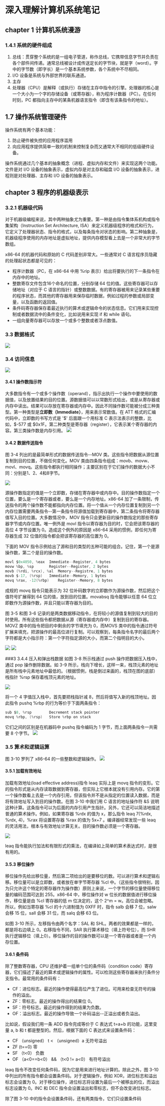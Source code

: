 # 深入理解计算机系统笔记


## chapter 1 计算机系统漫游
### 1.4.1 系统的硬件组成
1. 总线：贯穿整个系统的是一组电子管道，称作总线，它携带信息字节并负责在各个部件间传递。通常总线被设计成传送定长的字节块，就是字（word）。字中的字节数（即字长）是一个基本系统参数，各个系统中不尽相同。
2. I/O 设备是系统与外部世界的联系通道。
3. 主存
4. 处理器（CPU）是解释（或执行）存储在主存中指令的引擎。处理器的核心是一个大小为一个字的存储设备（或寄存器），称为程序计数器（PC）。在任何时刻，PC 都指向主存中的某条机器语言指令（即含有该条指令的地址）。

## 1.7 操作系统管理硬件
操作系统有两个基本功能：
1. 防止硬件被失控的应用程序滥用
2. 向应用程序提供简单一致的机制来控制复杂而又通常大不相同的低级硬件设备。

操作系统通过几个基本的抽象概念（进程、虚拟内存和文件）来实现这两个功能。文件是对 I/O 设备的抽象表示，虚拟内存是对主存和磁盘 I/O 设备的抽象表示，进程则是对处理器、主存和 I/O 设备的抽象表示。

## chapter 3 程序的机器级表示
### 3.2.1 机器级代码
对于机器级编程来说，其中两种抽象尤为重要。第一种是由指令集体系机构或指令集架构（Instruction Set Architecture, ISA）来定义机器级程序的格式和行为，它定义了处理器状态、指令的格式，以及每条指令对状态的影响。第二种抽象是，机器级程序使用的内存地址是虚拟地址，提供内存模型看上去是一个非常大的字节数组。

x86-64 的机器代码和原始的 C 代码差别非常大。一些通常对 C 语言程序员隐藏的处理起状态都是可见的：
- 程序计数器（PC，在 x86-64 中用 %rip 表示）给出将要执行的下一条指令在内存中的地址。
- 整数寄存文件包含16个命名的位置，分别存储 64 位的值。这些寄存器可以存储地址（对应于 C 语言的指针）或整数数据。有的寄存器被用来记录某些重要的程序状态，而其他的寄存器用来保存临时数据，例如过程的参数或局部变量，以及函数的返回值。
- 条件码寄存器保存着最近执行的算术或逻辑命令的状态信息。它们用来实现控制或者数据流中的条件变化，比如说用来实现 if 和 while 语句。
- 一组向量寄存器可以存放一个或多个整数或者浮点数值。


### 3.3 数据格式
![](./photo/3.1.jpg)

### 3.4 访问信息
![](./photo/3.2.jpg)

#### 3.4.1 操作数指示符
大多数指令有一个或多个操作数（operand），指示出执行一个操作中要使用的数据值，以及放置结果的目的位置。源数据值可以以常数形式给出，或是从寄存器或内存中读出。结果可以存放在寄存器或内存中。因此不同操作数可能被分成三种类型。第一种类型是**立即数（Immediate）**，用来表示常数值。在 ATT 格式的汇编代码中，立即数的书写方式是 '\$' 后面跟一个用标准 C 表示法表示的整数，比如，\$-577 或 \$0x1F。第二种类型是寄存器（register），它表示某个寄存器的内容。第三类操作数是内存引用。
![](./photo/3.3.jpg)


#### 3.4.2 数据传送指令
图 3-4 列出的是最简单形式的数据传送指令--MOV 类。这些指令把数据从源位置复制到目的位置，不做任何变化。MOV 类由四条指令组成：movb、movw、movl、movq。这些指令都执行相同操作；主要区别在于它们操作的数据大小不同：分别是1、2、4和8字节。

![](./photo/3.4.jpg)

源操作数指定的值是一个立即数，存储在寄存器中或内存中。目的操作数指定一个位置，要么是一个寄存器或者，要么是一个内存地址。x86-64 加了一条限制，传送指令的两个操作数不能都指向内存位置。将一个值从一个内存位置复制到另一个内存位置需要两条指令--第一条指令将源值加载到寄存器中，第二条指令将寄存器值写入目的位置。大多数情况中，MOV 指令只会更新目的操作数指定的那些寄存器字节或内存位置。唯一例外是 movl 指令以寄存器为目的时，它会把该寄存器的高位 4 字节设置为 0。造成这个例外的原因是 x86-64 采用的惯例，即任何为寄存器生成 32 位值的指令都会把该寄存器的高位置为 0。

下面的 MOV 指令示例给出了源和目的类型的五种可能的组合。记住，第一个是源操作数，第二个是目的操作数。
```c
movl $0x4050, %eax 	Immediate--Register, 4 bytes
movw %bp, %sp		Register--Register, 2 bytes
movb (%rdi, %rcx), %al	Memory--Registre, 1 bytes
movb $-17, (%rsp)	Immediate--Memory, 1 bytes
movq %rax, -12(%rbp)	Register--Memory, 8 bytes
```
成规的 movq 指令只能表示为 32 位补码数字的立即数作为源操作数，然后把这个值符号扩展得到 64 位的值，放到目的位置。movabsq 指令能够以任意 64 位立即数作为源操作数，并且只能以寄存器为目的。

图 3-5 和图 3-6 记录的是两类数据移动指令，在将较小的源值复制到较大的目的时使用。所有这些指令都把数据从源（寄存器或内存中）复制到目的寄存器。MOVZ 类中的指令把目的中剩余的字节填充为 0，而MOVS 类中的指令通过符号扩展来填充，把源操作的最高位进行复制。可以观察到，每条指令名字的最后两个字符都是大小指示符：第一个字符指定源的大小，而第二个指明目的大小。

![](./photo/3.5.jpg)
![](./photo/3.6.jpg)

###3 3.4.4 压入和弹出栈数据
如图 3-8 所示栈通过 push 操作把数据压入栈中，通过 pop 操作删除数据。如 3-9 所示，栈向下增长，这样一来，栈顶元素的地址是所有栈中元素地址中最低的。（根据惯例，栈是倒过来画的，栈顶在图的底部）栈指针 %rsp 保存着栈顶元素的地址。

![](./photo/3.8.jpg)

将一个 4 字值压入栈中，首先要把栈指针减 8，然后将值写入新的栈顶地址。因此指令 pushq %rbp 的行为等价于下面两条指令：
```c
sub $8, %rsp		Decrement stack pointer
movq %rbp, (%rsp)	Store %rbp on stack
```
它们之间的区别是在机器码中 pushq 指令编码为 1 字节，而上面两条指令一共需要 8 个字节。
![](./photo/3.9.jpg)

### 3.5 算术和逻辑运算
图 3-10 罗列了 x86-64 的一些整数和逻辑操作。
![](./photo/3.10.jpg)

#### 3.5.1 加载有效地址
加载有效地址(load effective address)指令 leaq 实际上是 movq 指令的变形。它的指令形式是从内存读取数据到寄存器，但实际上它根本就没有引用内存。它的第一个操作数看上去是一个内存引用，但该指令并不是从指定的位置读入数据，而是将有效地址写入到目的操作数。在图 3-10 中我们用 C 语言的地址操作符 &S 说明这种计算。这条指令可以为后面的内存引用产生指针。另外，它还可以简洁地描述普通的算术操作。例如，如果寄存器 %rdx 的值为 x，那么指令 leaq 7(%rdx, %rdx, 4)，%rax 将设置寄存器 %rax 的值为 5x+7	。编译器经常发现一些 leaq 的灵活用法，根本与有效地址计算无关。目的操作数必须是一个寄存器。

![](./photo/3.10.1.jpg)

leaq 指令能执行加法和有限形式的乘法，在编译如上简单的算术表达式时，是很有用的。

#### 3.5.3 移位操作
移位操作先给出移位量，然后第二项给出的是要移位的数。可以进行算术和逻辑右移。移位量可以是立即数，或者放在单字节寄存器 %cl 中。（这些指令很特别，因为只允许这个特定的寄存器作为操作数）原则上来说，一个字节的移位量使得移位量的编码范围可达到 255。x86-64 中，移位操作对 w  位长的数据值进行移位操作，移位量是由 %cl 寄存器的低 m 位决定的，这个 2^m = w。高位会被忽略。所以，例如当寄存器 %cl 的十六进制值为 0XFF 时，指令 salb 会移 7 位，salw 会移 15 位，sall 会移 31 位，而 salq 会移 63 位。

如图 3-10 所示，左移指令由两个名字：SAL 和 SHL。两者的效果都是一样的，都是将右边填上 0。右移指令不同，SAR 执行算术移位（填上符号位），而 SHR 执行逻辑移位（填上0）。移位操作的目的操作数可以是一个寄存器或者是一个内存位置。

#### 3.6.1 条件码
除了整数寄存器，CPU 还维护着一组单个位的条件码（condition code）寄存器，它们描述了最近的算术或逻辑操作的属性。可以检测这些寄存器来执行条件分支指令。最常用的条件码有：
- CF：进位标志。最近的操作使得最高位产生了进位。可用来检查无符号的操作的溢出。
- ZF：零标志。最近的操作得出的结果位 0。
- SF：符号标志。最近的操作得到的结果为负数。
- OF：溢出标志。最近的操作导致一个补码溢出--正溢出或者负溢出。

比如说，假设我们用一条 ADD 指令完成等价于 C 表达式 t=a+b 的功能，这里变量 a, b 和 t 都是整型的。然后，根据下面的 C 表达式来设置条件码：			
- CF （unsigned） t < （unsigned）a  无符号溢出
- ZF (t==0) 零
- SF （t<0） 负数
- OF （a<0==b<0） && （t<0 != a<0） 有符号溢出

leaq 指令不改变任何条件码，因为它是用来进行地址计算的。除此之外，图 3-10 中列出的所有指令都会设置条件码。对于逻辑操作，例如 XOR，进位标志和溢出标志会设置为 0。对于移位操作，进位标志将设置为最后一个被移出的位，而溢出标志设置为 0。INC 和 DEC 指令会设置溢出和零标志，但不会改变进位标志。

除了图 3-10 中的指令会设置条件码，还有两类指令，它们只设置条件码